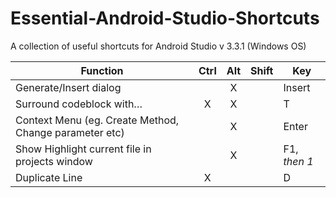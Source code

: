 # Essential-Android-Studio-Shortcuts
A collection of useful shortcuts for Android Studio v 3.3.1 (Windows OS)

| Function                                               	|  Ctrl  	|  Alt  	|  Shift  	| Key    	 |
|--------------------------------------------------------	|:------:	|:-----:	|---------	|--------	 |
| Generate/Insert dialog                                 	|        	|   X   	|         	| Insert 	 |
| Surround codeblock with…                               	|    X   	|   X   	|         	| T      	 |
| Context Menu (eg. Create Method, Change parameter etc) 	|        	|   X   	|         	| Enter  	 |
| Show Highlight current file in projects window 	        |        	|   X   	|         	| F1, *then 1*|
| Duplicate Line 	|    X   	|       	|         	| D  	 |
